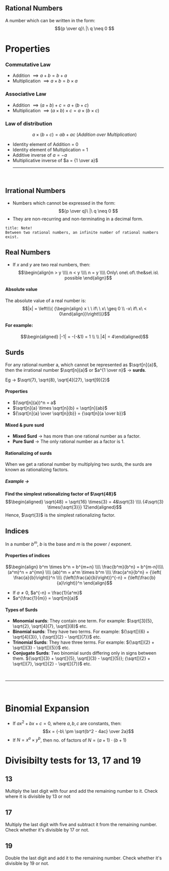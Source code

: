 ## **Rational Numbers**
A number which can be written in the form:
$${p \over q}\ |\ q \neq 0 $$

# Properties
### Commutative Law
* Addition $\implies a + b = b + a$
* Multiplication $\implies a \times b = b \times a$

### Associative Law
* Addition $\implies (a + b) + c = a + (b + c)$
* Multiplication $\implies (a \times b) \times c = a \times (b \times c)$

### Law of distribution
$$a \times (b + c) = ab + ac \ (Addition\ over\ Multiplication)$$
* Identity element of Addition = $0$
* Identity element of Multiplication = $1$
* Additive inverse of $a = -a$
* Multiplicative inverse of $a = {1 \over a}$
<br><hr><br>
## **Irrational Numbers**
* Numbers which cannot be expressed in the form:$${p \over q}\ |\ q \neq 0 $$
* They are non-recurring and non-terminating in a decimal form.

```ad-note
title: Note!
Between two rational numbers, an infinite number of rational numbers exist.
```
## **Real Numbers**
* If $x$ and $y$ are two real numbers, then:
$$\begin{align}n > y \\\\ n < y \\\\ n = y \\\\ Only\ one\ of\ the&se\ is\ possible \end{align}$$
#### Absolute value
The absolute value of a real number is:
$$|x| = \left\\\{ {\begin{align} x \ \ if\ \ x\ \geq 0 \\ -x\ if\ x\ < 0\end{align}}\right\\\}$$
#### For example:
$$\begin{aligned} |-1| = -(-&1) = 1 \\ \\  |4| = 4\end{aligned}$$
## **Surds**
For any rational number a, which cannot be represented as $\sqrt[n]{a}$, then the irrational number $\sqrt[n]{a}$ or $a^{1 \over n}$ $\to$ **surds**.

Eg $\to$ $\sqrt{7}, \sqrt{8}, \sqrt[4]{27}, \sqrt[9]{2}$

#### Properties
* $(\sqrt[n]{a})^n = a$
* $\sqrt[n]{a} \times \sqrt[n]{b} = \sqrt[n]{ab}$ 
* ${\sqrt[n]{a} \over \sqrt[n]{b}} = {\sqrt[n]{a \over b}}$

#### Mixed & pure surd
* **Mixed Surd** $\to$ has more than one rational number as a factor.
* **Pure Surd** $\to$ The only rational number as a factor is 1.

#### Rationalizing of surds
When we get a rational number by multiplying two surds, the surds are known as rationalizing factors.

##### Example $\to$
**Find the simplest rationalizing factor of $\sqrt{48}$**
$$\begin{aligned} \sqrt{48} = \sqrt{16} \times{3} = 4&\sqrt{3} \\\\ {4\sqrt{3} \times{\sqrt{3}}} 12\end{aligned}$$
Hence, $\sqrt{3}$ is the simplest rationalizing factor.

## **Indices**
In a number $b^m$, $b$ is the base and $m$ is the power / exponent.

#### Properties of indices
$$\begin{align}
b^m \times b^n = b^{m+n} \\\\
\frac{b^m}{b^n} = b^{m-n}\\\\
(a^m)^n = a^{mn} \\\\
(ab)^m = a^m \times b^m \\\\
\frac{a^n}{b^n} = {\left( \frac{a}{b}\right)}^n \\\\
{\left(\frac{a}{b}\right)}^{-n} = {\left(\frac{b}{a}\right)}^n 
\end{align}$$
* If $a \neq 0$, $a^{-n} = \frac{1}{a^m}$
* $a^{\frac{1}{m}} = \sqrt[m]{a}$

#### Types of Surds
* **Monomial surds**: They contain one term. For example: $\sqrt[3]{5}, \sqrt{2}, \sqrt[4]{7}, \sqrt[]{8}$ etc.
* **Binomial surds**: They have two terms. For example: ${\sqrt[]{6} + \sqrt[4]{3}}, \ {\sqrt[]{2} - \sqrt[]{7}}$ etc.
* **Trinomial Surds**: They have three terms. For example: ${\sqrt[]{2} + \sqrt[]{3} - \sqrt[]{5}}$ etc.
* **Conjugate Surds**: Two binomial surds differing only in signs between them. ${\sqrt[]{3} + \sqrt[]{5}, \sqrt[]{3} - \sqrt[]{5}}; {\sqrt[]{2} + \sqrt[]{7}, \sqrt[]{2} - \sqrt[]{7}}$ etc.

<br><hr><br>
# Binomial Expansion
* If $ax^2 + bx + c = 0$, where $a, b, c$ are constants, then:
$$x = {-b\ \pm \sqrt{b^2 - 4ac} \over 2a}$$
* If $N = x^a \times y^b$, then no. of factors of $N = (a+1) \cdot (b+1)$

# Divisibilty tests for 13, 17 and 19
## 13
Multiply the last digit with four and add the remaining number to it. Check where it is divisible by 13 or not


## 17
Multiply the last digit with five and subtract it from the remaining number. Check whether it's divisible by 17 or not.

## 19
Double the last digit and add it to the remaining number. Check whether it's divisible by 19 or not.